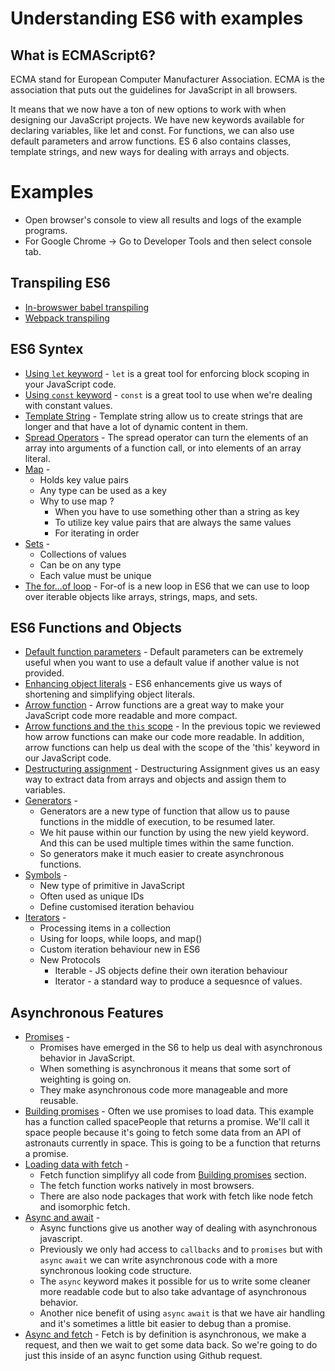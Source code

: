 # Understanding ES6 with examples

## What is ECMAScript6?

ECMA stand for European Computer Manufacturer Association. ECMA is the association that puts out the guidelines for JavaScript in all browsers.

It means that we now have a ton of new options to work with when designing our JavaScript projects. We have new keywords available for declaring variables, like let and const. For functions, we can also use default parameters and arrow functions. ES 6 also contains classes, template strings, and new ways for dealing with arrays and objects.

# Examples

- Open browser's console to view all results and logs of the example programs.
- For Google Chrome -> Go to Developer Tools and then select console tab.

## Transpiling ES6

- [In-browswer babel transpiling](./babel-transpiling/index.html)
- [Webpack transpiling](./webpack-transpiling)

## ES6 Syntex

- [Using `let` keyword](./using-let-keyword/index.html) - `let` is a great tool for enforcing block scoping in your JavaScript code.
- [Using `const` keyword](./using-const-keyword/index.html) - `const` is a great tool to use when we're dealing with constant values.
- [Template String](./template-string/index.html) - Template string allow us to create strings that are longer and that have a lot of dynamic content in them.
- [Spread Operators](./spread-operator/index.html) - The spread operator can turn the elements of an array into arguments of a function call, or into elements of an array literal.
- [Map](./map/index.html) -
  - Holds key value pairs
  - Any type can be used as a key
  - Why to use map ?
    - When you have to use something other than a string as key
    - To utilize key value pairs that are always the same values
    - For iterating in order
- [Sets](sets/index.html) -
  - Collections of values
  - Can be on any type
  - Each value must be unique
- [The for...of loop](for...of-loop/index.html) - For-of is a new loop in ES6 that we can use to loop over iterable objects like arrays, strings, maps, and sets.

## ES6 Functions and Objects

- [Default function parameters](deafult-function-parameters/index.html) - Default parameters can be extremely useful when you want to use a default value if another value is not provided.
- [Enhancing object literals](enhanced-object-iterals/index.html) - ES6 enhancements give us ways of shortening and simplifying object literals.
- [Arrow function](arrow-function/index.html) - Arrow functions are a great way to make your JavaScript code more readable and more compact.
- [Arrow functions and the `this` scope](arrow-functions-and-the-this-scope/index.html) - In the previous topic we reviewed how arrow functions can make our code more readable. In addition, arrow functions can help us deal with the scope of the 'this' keyword in our JavaScript code.
- [Destructuring assignment](destructuring-assignment/index.html) - Destructuring Assignment gives us an easy way to extract data from arrays and objects and assign them to variables.
- [Generators](generators/index.html) -
  - Generators are a new type of function that allow us to pause functions in the middle of execution, to be resumed later.
  - We hit pause within our function by using the new yield keyword. And this can be used multiple times within the same function.
  - So generators make it much easier to create asynchronous functions.
- [Symbols](symbols/index.html) -
  - New type of primitive in JavaScript
  - Often used as unique IDs
  - Define customised iteration behaviou
- [Iterators](iterators/index.html) -
  - Processing items in a collection
  - Using for loops, while loops, and map()
  - Custom iteration behaviour new in ES6
  - New Protocols
    - Iterable - JS objects define their own iteration behaviour
    - Iterator - a standard way to produce a sequesnce of values.

## Asynchronous Features

- [Promises](promises/index.html) -
  - Promises have emerged in the S6 to help us deal with asynchronous behavior in JavaScript.
  - When something is asynchronous it means that some sort of weighting is going on.
  - They make asynchronous code more manageable and more reusable.
- [Building promises](building-promises/index.html) - Often we use promises to load data. This example has a function called spacePeople that returns a promise. We'll call it space people because it's going to fetch some data from an API of astronauts currently in space. This is going to be a function that returns a promise.
- [Loading data with fetch](loading-data-with-fetch/index.html) -
  - Fetch function simplifyy all code from [Building promises](building-promises/index.html) section.
  - The fetch function works natively in most browsers.
  - There are also node packages that work with fetch like node fetch and isomorphic fetch.
- [Async and await](async-and-await/index.html) -
  - Async functions give us another way of dealing with asynchronous javascript.
  - Previously we only had access to `callbacks` and to `promises` but with `async` `await` we can write asynchronous code with a more synchronous looking code structure.
  - The `async` keyword makes it possible for us to write some cleaner more readable code but to also take advantage of asynchronous behavior.
  - Another nice benefit of using `async` `await` is that we have air handling and it's sometimes a little bit easier to debug than a promise.
- [Async and fetch](async-and-fetch/index.html) - Fetch is by definition is asynchronous, we make a request, and then we wait to get some data back.  So we're going to do just this inside of an async function using Github request.
